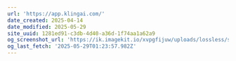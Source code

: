 ```yaml
---
url: 'https://app.klingai.com/'
date_created: 2025-04-14
date_modified: 2025-05-29
site_uuid: 1281ed91-c3db-4d40-a36d-1f74aa1a62a9
og_screenshot_url: 'https://ik.imagekit.io/xvpgfijuw/uploads/lossless/screenshots/20250529_Kling_AI_og_screenshot.jpeg'
og_last_fetch: '2025-05-29T01:23:57.982Z'
---
```


